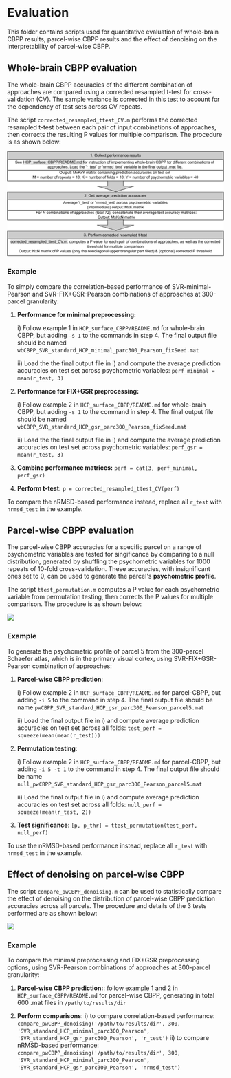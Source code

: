 # Evaluation

This folder contains scripts used for quantitative evaluation of whole-brain CBPP results, parcel-wise CBPP results and the effect of denoising on the interpretability of parcel-wise CBPP.

## Whole-brain CBPP evaluation

The whole-brain CBPP accuracies of the different combination of approaches are compared using a corrected resampled t-test for cross-validation (CV). The sample variance is corrected in this test to account for the dependency of test sets across CV repeats. 

The script `corrected_resampled_ttest_CV.m` performs the corrected resampled t-test between each pair of input combinations of approaches, then corrects the resulting P values for multiple comparison. The procedure is as shown below:

<img src="../images/evaluation_readme_img1.png" />

### Example

To simply compare the correlation-based performance of SVR-minimal-Pearson and SVR-FIX+GSR-Pearson combinations of approaches at 300-parcel granularity: 

1. **Performance for minimal preprocessing:** 

    i) Follow example 1 in `HCP_surface_CBPP/README.md` for whole-brain CBPP, but adding `-s 1` to the commands in step 4. The final output file should be named `wbCBPP_SVR_standard_HCP_minimal_parc300_Pearson_fixSeed.mat`

    ii) Load the the final output file in i) and compute the average prediction accuracies on test set across psychometric variables: `perf_minimal = mean(r_test, 3)`

2. **Performance for FIX+GSR preprocessing:** 

    i) Follow example 2 in `HCP_surface_CBPP/README.md` for whole-brain CBPP, but adding `-s 1` to the command in step 4. The final output file should be named `wbCBPP_SVR_standard_HCP_gsr_parc300_Pearson_fixSeed.mat`

    ii) Load the the final output file in i) and compute the average prediction accuracies on test set across psychometric variables: `perf_gsr = mean(r_test, 3)`

3. **Combine performance matrices:** `perf = cat(3, perf_minimal, perf_gsr)`

4. **Perform t-test:** `p = corrected_resampled_ttest_CV(perf)`

To compare the nRMSD-based performance instead, replace all `r_test` with `nrmsd_test` in the example.

## Parcel-wise CBPP evaluation

The parcel-wise CBPP accuracies for a specific parcel on a range of psychometric variables are tested for singificance by comparing to a null distribution, generated by shuffling the psychometric variables for 1000 repeats of 10-fold cross-validation. These accuracies, with insignificant ones set to 0, can be used to generate the parcel's **psychometric profile**. 

The script `ttest_permutation.m` computes a P value for each psychometric variable from permutation testing, then corrects the P values for multiple comparison. The procedure is as shown below:

<img src="../images/evaluation_readme_img2.png" />

### Example

To generate the psychometric profile of parcel 5 from the 300-parcel Schaefer atlas, which is in the primary visual cortex, using SVR-FIX+GSR-Pearson combination of approaches:

1. **Parcel-wise CBPP prediction**: 

    i) Follow example 2 in `HCP_surface_CBPP/README.md` for parcel-CBPP, but adding `-i 5` to the command in step 4. The final output file should be name `pwCBPP_SVR_standard_HCP_gsr_parc300_Pearson_parcel5.mat`

    ii) Load the final output file in i) and compute average prediction accuracies on test set across all folds: `test_perf = squeeze(mean(mean(r_test)))`

2. **Permutation testing**: 

    i) Follow example 2 in `HCP_surface_CBPP/README.md` for parcel-CBPP, but adding `-i 5 -t 1` to the command in step 4. The final output file should be name `null_pwCBPP_SVR_standard_HCP_gsr_parc300_Pearson_parcel5.mat`

    ii) Load the final output file in i) and compute average prediction accuracies on test set across all folds: `null_perf = squeeze(mean(r_test, 2))`

3. **Test significance**: `[p, p_thr] = ttest_permutation(test_perf, null_perf)`

To use the nRMSD-based performance instead, replace all `r_test` with `nrmsd_test` in the example.

## Effect of denoising on parcel-wise CBPP

The script `compare_pwCBPP_denoising.m` can be used to statistically compare the effect of denoising on the distribution of parcel-wise CBPP prediction accuracies 
across all parcels. The procedure and details of the 3 tests performed are as shown below:

<img src="../images/evaluation_readme_img3.png" />

### Example

To compare the minimal preprocessing and FIX+GSR preprocessing options, using SVR-Pearson combinations of approaches at 300-parcel granularity:

1. **Parcel-wise CBPP prediction:**: follow example 1 and 2 in `HCP_surface_CBPP/README.md` for parcel-wise CBPP, generating in total 600 .mat files in `/path/to/results/dir`

3. **Perform comparisons**: 
    i) to compare correlation-based performance: `compare_pwCBPP_denoising('/path/to/results/dir', 300, 'SVR_standard_HCP_minimal_parc300_Pearson', 'SVR_standard_HCP_gsr_parc300_Pearson', 'r_test')`
    ii) to compare nRMSD-based performance: `compare_pwCBPP_denoising('/path/to/results/dir', 300, 'SVR_standard_HCP_minimal_parc300_Pearson', 'SVR_standard_HCP_gsr_parc300_Pearson', 'nrmsd_test')`
